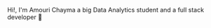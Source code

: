  Hi!, I'm Amouri Chayma a big Data Analytics student and a full stack developer  👋

<!--
**chaymaamouri/chaymaamouri** is a ✨ _special_ ✨ repository because its `README.md` (this file) appears on your GitHub profile.

Here are some ideas to get you started:

- 🌱 I’m currently learning Angular, Spring Boot
- 💬 Ask me about Reactjs, NodeJs
- 📫 How to reach me: chaymaamouri02@gmail.com
- ⚡ Fun fact: I love food and dancing
-->
